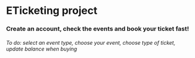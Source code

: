 # ETicketing project
### Create an account, check the events and book your ticket fast!
###### To do: select an event type, choose your event, choose type of ticket, update balance when buying
